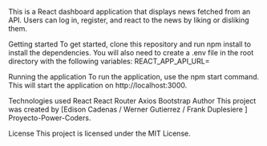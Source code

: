 This is a React dashboard application that displays news fetched from an API. Users can log in, register, and react to the news by liking or disliking them.

Getting started
To get started, clone this repository and run npm install to install the dependencies. You will also need to create a .env file in the root directory with the following variables:
REACT_APP_API_URL=<your API URL>

Running the application
To run the application, use the npm start command. This will start the application on http://localhost:3000.

Technologies used
React
React Router
Axios
Bootstrap
Author
This project was created by [Edison Cadenas / Werner Gutierrez / Frank Duplesiere ]  Proyecto-Power-Coders.

License
This project is licensed under the MIT License.
